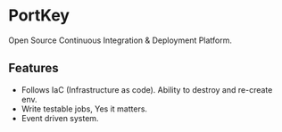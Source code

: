# PortKey

Open Source Continuous Integration & Deployment Platform.

## Features

- Follows IaC (Infrastructure as code). Ability to destroy and re-create env.
- Write testable jobs, Yes it matters.
- Event driven system.
